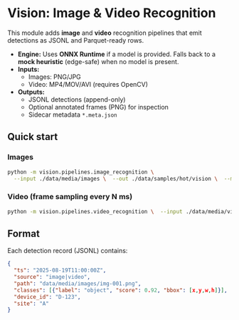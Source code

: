 # Vision: Image & Video Recognition

This module adds **image** and **video** recognition pipelines that emit detections as JSONL and Parquet-ready rows.

- **Engine:** Uses **ONNX Runtime** if a model is provided. Falls back to a **mock heuristic** (edge-safe) when no model is present.
- **Inputs:**
  - Images: PNG/JPG
  - Video: MP4/MOV/AVI (requires OpenCV)
- **Outputs:**
  - JSONL detections (append-only)
  - Optional annotated frames (PNG) for inspection
  - Sidecar metadata `*.meta.json`

## Quick start

### Images
```bash
python -m vision.pipelines.image_recognition \
  --input ./data/media/images \  --out ./data/samples/hot/vision \  --model ./models/mobilenet.onnx   # optional; if omitted uses mock
```

### Video (frame sampling every N ms)
```bash
python -m vision.pipelines.video_recognition \  --input ./data/media/video/sample.mp4 \  --out ./data/samples/hot/vision \  --every_ms 500 \  --model ./models/mobilenet.onnx   # optional
```

## Format
Each detection record (JSONL) contains:
```json
{
  "ts": "2025-08-19T11:00:00Z",
  "source": "image|video",
  "path": "data/media/images/img-001.png",
  "classes": [{"label": "object", "score": 0.92, "bbox": [x,y,w,h]}],
  "device_id": "D-123",
  "site": "A"
}
```
